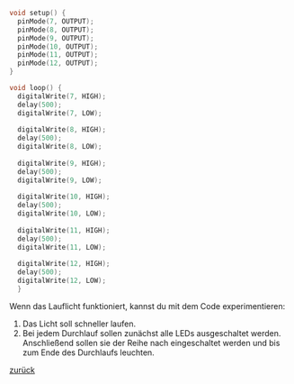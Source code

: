  <link rel="stylesheet" href="https://hi2272.github.io/StyleMD.css">


```c++
void setup() {
  pinMode(7, OUTPUT);
  pinMode(8, OUTPUT);
  pinMode(9, OUTPUT);
  pinMode(10, OUTPUT);
  pinMode(11, OUTPUT);
  pinMode(12, OUTPUT);
}

void loop() {
  digitalWrite(7, HIGH);
  delay(500);
  digitalWrite(7, LOW);
 
  digitalWrite(8, HIGH);
  delay(500);
  digitalWrite(8, LOW);
 
  digitalWrite(9, HIGH);
  delay(500);
  digitalWrite(9, LOW);
 
  digitalWrite(10, HIGH);
  delay(500);
  digitalWrite(10, LOW);
 
  digitalWrite(11, HIGH);
  delay(500);
  digitalWrite(11, LOW);
 
  digitalWrite(12, HIGH);
  delay(500);
  digitalWrite(12, LOW);
  }
```

Wenn das Lauflicht funktioniert, kannst du mit dem Code experimentieren:
1. Das Licht soll schneller laufen.
2. Bei jedem Durchlauf sollen zunächst alle LEDs ausgeschaltet werden. Anschließend sollen sie der Reihe nach eingeschaltet werden und bis zum Ende des Durchlaufs leuchten.

[zurück](index.html)
